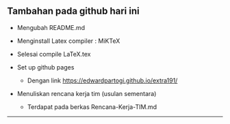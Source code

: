 Tambahan pada github hari ini
---
  * Mengubah README.md
  * Menginstall Latex compiler : MiKTeX
  * Selesai compile LaTeX.tex
  * Set up github pages
  
    * Dengan link https://edwardpartogi.github.io/extra191/
    
  * Menuliskan rencana kerja tim (usulan sementara)
  
    * Terdapat pada berkas Rencana-Kerja-TIM.md
---
